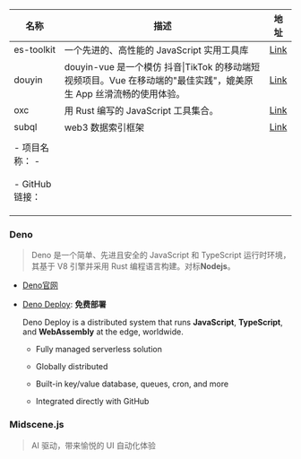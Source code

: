 | 名称                                 | 描述                                                                        | 地址                                         |
| ---------------------------------- | ------------------------------------------------------------------------- | ------------------------------------------ |
| es-toolkit                         | 一个先进的、高性能的 JavaScript 实用工具库                                               | [Link](https://github.com/toss/es-toolkit) |
| douyin                             | douyin-vue 是一个模仿 抖音\|TikTok 的移动端短视频项目。Vue 在移动端的"最佳实践"，媲美原生 App 丝滑流畅的使用体验。 | [Link](https://github.com/zyronon/douyin)  |
| oxc                                | 用 Rust 编写的 JavaScript 工具集合。                                               | [Link](https://github.com/oxc-project/oxc) |
| subql                              | web3 数据索引框架                                                               | [Link](https://github.com/subquery/subql)  |
|                                    |                                                                           |                                            |
| - 项目名称： - <br/>  <br/>- GitHub 链接： |                                                                           |                                            |
|                                    |                                                                           |                                            |
|                                    |                                                                           |                                            |
|                                    |                                                                           |                                            |

### Deno

> Deno 是一个简单、先进且安全的 JavaScript 和 TypeScript 运行时环境，其基于 V8 引擎并采用 Rust 编程语言构建。对标**Nodejs**。

- [Deno官网](https://deno.com/)

- [Deno Deploy](https://dash.deno.com/): **免费部署**
  
  Deno Deploy is a distributed system that runs **JavaScript**, **TypeScript**, and **WebAssembly** at the edge, worldwide.
  
  - Fully managed serverless solution
  
  - Globally distributed
  
  - Built-in key/value database, queues, cron, and more
  
  - Integrated directly with GitHub

### Midscene.js

> AI 驱动，带来愉悦的 UI 自动化体验
